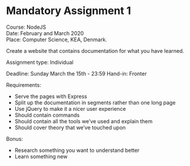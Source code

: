 # Mandatory Assignment 1
Course: NodeJS  
Date: February and March 2020  
Place: Computer Science, KEA, Denmark.

Create a website that contains documentation for what you have learned.

Assignment type: Individual

Deadline: Sunday March the 15th - 23:59
Hand-in: Fronter

Requirements:
- Serve the pages with Express
- Split up the documentation in segments rather than one long page
- Use jQuery to make it a nicer user experience
- Should contain commands
- Should contain all the tools we’ve used and explain them
- Should cover theory that we’ve touched upon

Bonus:
- Research something you want to understand better
- Learn something new
